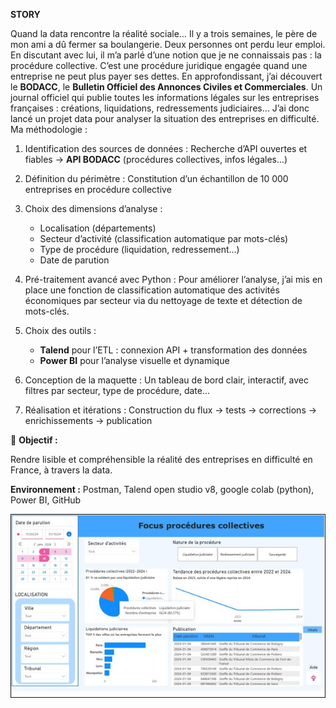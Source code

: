 **STORY**

Quand la data rencontre la réalité sociale…
Il y a trois semaines, le père de mon ami a dû fermer sa boulangerie.
Deux personnes ont perdu leur emploi.
En discutant avec lui, il m’a parlé d’une notion que je ne connaissais pas : la procédure collective.
C’est une procédure juridique engagée quand une entreprise ne peut plus payer ses dettes.
En approfondissant, j’ai découvert le **BODACC**, le **Bulletin Officiel des Annonces Civiles et Commerciales**.
Un journal officiel qui publie toutes les informations légales sur les entreprises françaises : créations, liquidations, redressements judiciaires…
J’ai donc lancé un projet data pour analyser la situation des entreprises en difficulté.
Ma méthodologie :
1. Identification des sources de données :
Recherche d’API ouvertes et fiables → **API BODACC** (procédures collectives, infos légales...)
2. Définition du périmètre :
Constitution d’un échantillon de 10 000 entreprises en procédure collective
3. Choix des dimensions d’analyse :
   
      - Localisation (départements)
      - Secteur d’activité (classification automatique par mots-clés)
      - Type de procédure (liquidation, redressement…)
      - Date de parution
4. Pré-traitement avancé avec Python :
Pour améliorer l’analyse, j’ai mis en place une fonction de classification automatique des activités économiques par secteur via du nettoyage de texte et détection de mots-clés.

5. Choix des outils :

      - **Talend** pour l’ETL : connexion API + transformation des données
      - **Power BI** pour l’analyse visuelle et dynamique
6. Conception de la maquette :
Un tableau de bord clair, interactif, avec filtres par secteur, type de procédure, date…
7. Réalisation et itérations :
Construction du flux → tests → corrections → enrichissements → publication

🎯 **Objectif :**

Rendre lisible et compréhensible la réalité des entreprises en difficulté en France, à travers la data.

**Environnement :** Postman, Talend open studio v8, google colab (python), Power BI, GitHub

![Aperçu du tableau de bord](dashbord_procedures.jpg)